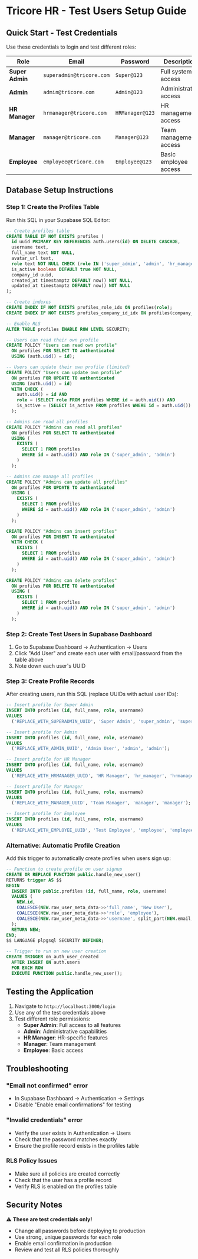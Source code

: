 # Tricore HR - Test Users Setup Guide

## Quick Start - Test Credentials

Use these credentials to login and test different roles:

| Role | Email | Password | Description |
|------|-------|----------|-------------|
| **Super Admin** | `superadmin@tricore.com` | `Super@123` | Full system access |
| **Admin** | `admin@tricore.com` | `Admin@123` | Administrative access |
| **HR Manager** | `hrmanager@tricore.com` | `HRManager@123` | HR management access |
| **Manager** | `manager@tricore.com` | `Manager@123` | Team management access |
| **Employee** | `employee@tricore.com` | `Employee@123` | Basic employee access |

## Database Setup Instructions

### Step 1: Create the Profiles Table

Run this SQL in your Supabase SQL Editor:

```sql
-- Create profiles table
CREATE TABLE IF NOT EXISTS profiles (
  id uuid PRIMARY KEY REFERENCES auth.users(id) ON DELETE CASCADE,
  username text,
  full_name text NOT NULL,
  avatar_url text,
  role text NOT NULL CHECK (role IN ('super_admin', 'admin', 'hr_manager', 'manager', 'employee')),
  is_active boolean DEFAULT true NOT NULL,
  company_id uuid,
  created_at timestamptz DEFAULT now() NOT NULL,
  updated_at timestamptz DEFAULT now() NOT NULL
);

-- Create indexes
CREATE INDEX IF NOT EXISTS profiles_role_idx ON profiles(role);
CREATE INDEX IF NOT EXISTS profiles_company_id_idx ON profiles(company_id);

-- Enable RLS
ALTER TABLE profiles ENABLE ROW LEVEL SECURITY;

-- Users can read their own profile
CREATE POLICY "Users can read own profile"
  ON profiles FOR SELECT TO authenticated
  USING (auth.uid() = id);

-- Users can update their own profile (limited)
CREATE POLICY "Users can update own profile"
  ON profiles FOR UPDATE TO authenticated
  USING (auth.uid() = id)
  WITH CHECK (
    auth.uid() = id AND
    role = (SELECT role FROM profiles WHERE id = auth.uid()) AND
    is_active = (SELECT is_active FROM profiles WHERE id = auth.uid())
  );

-- Admins can read all profiles
CREATE POLICY "Admins can read all profiles"
  ON profiles FOR SELECT TO authenticated
  USING (
    EXISTS (
      SELECT 1 FROM profiles
      WHERE id = auth.uid() AND role IN ('super_admin', 'admin')
    )
  );

-- Admins can manage all profiles
CREATE POLICY "Admins can update all profiles"
  ON profiles FOR UPDATE TO authenticated
  USING (
    EXISTS (
      SELECT 1 FROM profiles
      WHERE id = auth.uid() AND role IN ('super_admin', 'admin')
    )
  );

CREATE POLICY "Admins can insert profiles"
  ON profiles FOR INSERT TO authenticated
  WITH CHECK (
    EXISTS (
      SELECT 1 FROM profiles
      WHERE id = auth.uid() AND role IN ('super_admin', 'admin')
    )
  );

CREATE POLICY "Admins can delete profiles"
  ON profiles FOR DELETE TO authenticated
  USING (
    EXISTS (
      SELECT 1 FROM profiles
      WHERE id = auth.uid() AND role IN ('super_admin', 'admin')
    )
  );
```

### Step 2: Create Test Users in Supabase Dashboard

1. Go to Supabase Dashboard → Authentication → Users
2. Click "Add User" and create each user with email/password from the table above
3. Note down each user's UUID

### Step 3: Create Profile Records

After creating users, run this SQL (replace UUIDs with actual user IDs):

```sql
-- Insert profile for Super Admin
INSERT INTO profiles (id, full_name, role, username)
VALUES
  ('REPLACE_WITH_SUPERADMIN_UUID', 'Super Admin', 'super_admin', 'superadmin');

-- Insert profile for Admin
INSERT INTO profiles (id, full_name, role, username)
VALUES
  ('REPLACE_WITH_ADMIN_UUID', 'Admin User', 'admin', 'admin');

-- Insert profile for HR Manager
INSERT INTO profiles (id, full_name, role, username)
VALUES
  ('REPLACE_WITH_HRMANAGER_UUID', 'HR Manager', 'hr_manager', 'hrmanager');

-- Insert profile for Manager
INSERT INTO profiles (id, full_name, role, username)
VALUES
  ('REPLACE_WITH_MANAGER_UUID', 'Team Manager', 'manager', 'manager');

-- Insert profile for Employee
INSERT INTO profiles (id, full_name, role, username)
VALUES
  ('REPLACE_WITH_EMPLOYEE_UUID', 'Test Employee', 'employee', 'employee');
```

### Alternative: Automatic Profile Creation

Add this trigger to automatically create profiles when users sign up:

```sql
-- Function to create profile on user signup
CREATE OR REPLACE FUNCTION public.handle_new_user()
RETURNS trigger AS $$
BEGIN
  INSERT INTO public.profiles (id, full_name, role, username)
  VALUES (
    NEW.id,
    COALESCE(NEW.raw_user_meta_data->>'full_name', 'New User'),
    COALESCE(NEW.raw_user_meta_data->>'role', 'employee'),
    COALESCE(NEW.raw_user_meta_data->>'username', split_part(NEW.email, '@', 1))
  );
  RETURN NEW;
END;
$$ LANGUAGE plpgsql SECURITY DEFINER;

-- Trigger to run on new user creation
CREATE TRIGGER on_auth_user_created
  AFTER INSERT ON auth.users
  FOR EACH ROW
  EXECUTE FUNCTION public.handle_new_user();
```

## Testing the Application

1. Navigate to `http://localhost:3000/login`
2. Use any of the test credentials above
3. Test different role permissions:
   - **Super Admin**: Full access to all features
   - **Admin**: Administrative capabilities
   - **HR Manager**: HR-specific features
   - **Manager**: Team management
   - **Employee**: Basic access

## Troubleshooting

### "Email not confirmed" error
- In Supabase Dashboard → Authentication → Settings
- Disable "Enable email confirmations" for testing

### "Invalid credentials" error
- Verify the user exists in Authentication → Users
- Check that the password matches exactly
- Ensure the profile record exists in the profiles table

### RLS Policy Issues
- Make sure all policies are created correctly
- Check that the user has a profile record
- Verify RLS is enabled on the profiles table

## Security Notes

⚠️ **These are test credentials only!**
- Change all passwords before deploying to production
- Use strong, unique passwords for each role
- Enable email confirmation in production
- Review and test all RLS policies thoroughly
